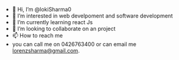 - 👋 Hi, I’m @lokiSharma0
- 👀 I’m interested in web develpoment and software development 
- 🌱 I’m currently learning react Js
- 💞️ I’m looking to collaborate on an project 
- 📫 How to reach me 
- you can call me on 0426763400 or can email me lorenzsharma@gmail.com.
